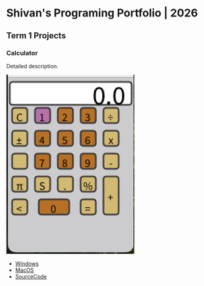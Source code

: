 #  Shivan's Programing Portfolio | 2026

## Term 1 Projects

### Calculator

Detailed description.

![RunningCalculator](https://github.com/ShivanSharma24/Portfolio/blob/main/images/Calc.png?raw=true)

* [Windows]()
* [MacOS]()
* [SourceCode]()
